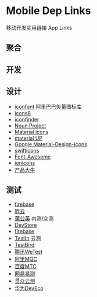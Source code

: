 # Mobile Dep Links 
移动开发实用链接 App Links

## 聚合

## 开发




## 设计

- [iconfont](http://iconfont.cn/) 阿里巴巴矢量图标库
- [icons8](https://icons8.com/)
- [iconfinder](https://www.iconfinder.com/)
- [Noun Project](https://thenounproject.com/)
- [Material icons](https://material.io/icons/)
- [material UP](https://material.uplabs.com/)
- [Google Material-Design-Icons](https://github.com/google/material-design-icons)
- [swifticons](http://fontawesome.io/)
- [Font-Awesome](https://www.swifticons.com/)
- [ionicons](https://github.com/driftyco/ionicons/)
- [产品大牛](http://www.pmdaniu.com/)

## 测试

- [firebase](https://firebase.google.com/)
- [听云](http://www.tingyun.com/) 
- [蒲公英](https://www.pgyer.com/) 内测/众测
- [DevStore](http://www.devstore.cn/)
- [firebase](https://firebase.google.com/)
- [TestIn](http://www.testin.cn/) 云测
- [TestBird](https://www.testbird.com/)
- [腾讯WeTest](https://wetest.qq.com/)
- [阿里MQC](https://mqc.aliyun.com/)
- [百度MTC](http://mtc.baidu.com/)
- [网易易测](http://et.163yun.com/)
- [贯众云测](http://cloudtest.komect.com/)
- [华为DevEco](https://deveco.huawei.com/)
